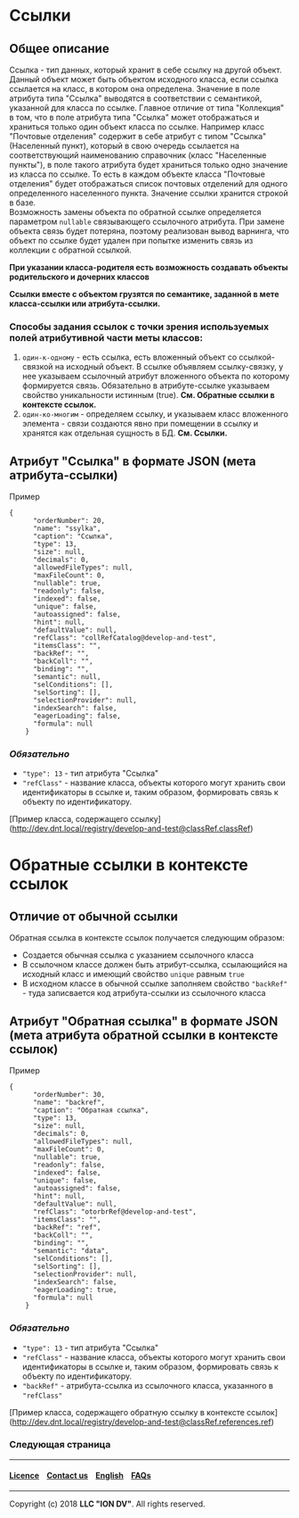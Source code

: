 # Ссылки
## Общее описание

Ссылка - тип данных, который хранит в себе ссылку на другой объект. Данный объект может быть объектом исходного класса, если ссылка ссылается на класс, в котором она определена.
Значение в поле атрибута типа "Ссылка" выводятся в соответствии с семантикой, указанной для класса по ссылке. Главное отличие от типа "Коллекция" в том, что в поле атрибута типа "Ссылка" может отображаться и храниться только один объект класса по ссылке. Например класс "Почтовые отделения" содержит в себе  атрибут с типом "Ссылка" (Населенный пункт), который в свою очередь ссылается на соответствующий наименованию справочник (класс "Населенные пункты"), в поле такого атрибута будет храниться только одно значение из класса по ссылке. То есть в каждом объекте класса "Почтовые отделения" будет отображаться список почтовых отделений для одного определенного 
населенного пункта.
Значение ссылки хранится строкой в базе.   
Возможность замены объекта по обратной ссылке определяется параметром `nullable` связывающего ссылочного атрибута. При замене объекта связь будет потеряна, поэтому реализован вывод варнинга, что объект по ссылке будет удален при попытке изменить связь из коллекции с обратной ссылкой.

**При указании класса-родителя есть возможность создавать объекты родительского и дочерних классов**

**Ссылки вместе с объектом грузятся по семантике, заданной в мете класса-ссылки или атрибута-ссылки.**

### Способы задания ссылок с точки зрения используемых полей атрибутивной части меты классов:
1. `один-к-одному` - есть ссылка, есть вложенный объект со ссылкой-связкой на исходный объект. В ссылке объявляем ссылку-связку, у нее указываем ссылочный атрибут вложенного объекта по которому формируется связь. Обязательно в атрибуте-ссылке указываем свойство уникальности истинным (true). __См. Обратные ссылки в контексте ссылок.__ 
2. `один-ко-многим` - определяем ссылку, и указываем класс вложенного элемента - связи создаются явно при помещении в ссылку и хранятся как отдельная сущность в БД. __См. Ссылки.__

## Атрибут "Ссылка" в формате JSON (мета атрибута-ссылки)

Пример

```
{
      "orderNumber": 20,
      "name": "ssylka",
      "caption": "Ссылка",
      "type": 13,
      "size": null,
      "decimals": 0,
      "allowedFileTypes": null,
      "maxFileCount": 0,
      "nullable": true,
      "readonly": false,
      "indexed": false,
      "unique": false,
      "autoassigned": false,
      "hint": null,
      "defaultValue": null,
      "refClass": "collRefCatalog@develop-and-test",
      "itemsClass": "",
      "backRef": "",
      "backColl": "",
      "binding": "",
      "semantic": null,
      "selConditions": [],
      "selSorting": [],
      "selectionProvider": null,
      "indexSearch": false,
      "eagerLoading": false,
      "formula": null
    }
```  

### *Обязательно* 
- `"type": 13` - тип атрибута "Ссылка"
- `"refClass"` - название класса, объекты которого могут хранить свои идентификаторы в ссылке и, таким образом, формировать связь к объекту по идентификатору.  

[Пример класса, содержащего ссылку] (http://dev.dnt.local/registry/develop-and-test@classRef.classRef)

# Обратные ссылки в контексте ссылок
## Отличие от обычной ссылки

Обратная ссылка в контексте ссылок получается следующим образом:
- Создается обычная ссылка с указанием ссылочного класса
- В ссылочном классе должен быть атрибут-ссылка, ссылающийся на исходный класс и имеющий свойство `unique` равным `true`
- В исходном классе в обычной ссылке заполняем свойство `"backRef"` - туда записвается код атрибута-ссылки из ссылочного класса

## Атрибут "Обратная ссылка" в формате JSON (мета атрибута обратной ссылки в контексте ссылок)

Пример

```
{
      "orderNumber": 30,
      "name": "backref",
      "caption": "Обратная ссылка",
      "type": 13,
      "size": null,
      "decimals": 0,
      "allowedFileTypes": null,
      "maxFileCount": 0,
      "nullable": true,
      "readonly": false,
      "indexed": false,
      "unique": false,
      "autoassigned": false,
      "hint": null,
      "defaultValue": null,
      "refClass": "otorbrRef@develop-and-test",
      "itemsClass": "",
      "backRef": "ref",
      "backColl": "",
      "binding": "",
      "semantic": "data",
      "selConditions": [],
      "selSorting": [],
      "selectionProvider": null,
      "indexSearch": false,
      "eagerLoading": true,
      "formula": null
    }
```  

### *Обязательно* 
- `"type": 13` - тип атрибута "Ссылка"
- `"refClass"` - название класса, объекты которого могут хранить свои идентификаторы в ссылке и, таким образом, формировать связь к объекту по идентификатору.
- `"backRef"` - атрибута-ссылка из ссылочного класса, указанного в `"refClass"`

[Пример класса, содержащего обратную ссылку в контексте ссылок] (http://dev.dnt.local/registry/develop-and-test@classRef.references.ref)

### Следующая страница []()
--------------------------------------------------------------------------  


 #### [Licence](/LICENCE.md) &ensp;  [Contact us](https://iondv.com) &ensp;  [English](/README.md)   &ensp; [FAQs](/faqs.md)          



--------------------------------------------------------------------------  

Copyright (c) 2018 **LLC "ION DV"**.
All rights reserved. 